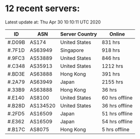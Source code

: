 # 12 recent servers:

Latest update at: Thu Apr 30 10:10:11 UTC 2020

| ID | ASN | Server Country | Online |
| -- | --- | -------------- | ------ |
| #.D09B | AS174 | United States | 831 hrs |
| #.7F1D | AS63949 | Singapore | 918 hrs |
| #.9FC3 | AS53889 | United States | 846 hrs |
| #.C348 | AS35913 | United States | 1212 hrs |
| #.BD3E | AS63888 | Hong Kong | 391 hrs |
| #.2A79 | AS63949 | Japan | 2155 hrs |
| #.33B9 | AS63888 | Hong Kong | 36 hrs |
| #.E140 | AS8100 | United States | 60 hrs offline |
| #.B28D | AS134520 | United States | 36 hrs offline |
| #.2FD5 | AS16509 | Japan | 51 hrs offline |
| #.E362 | AS16509 | Japan | 54 hrs offline |
| #.B17C | AS8075 | Hong Kong | 5 hrs offline |

